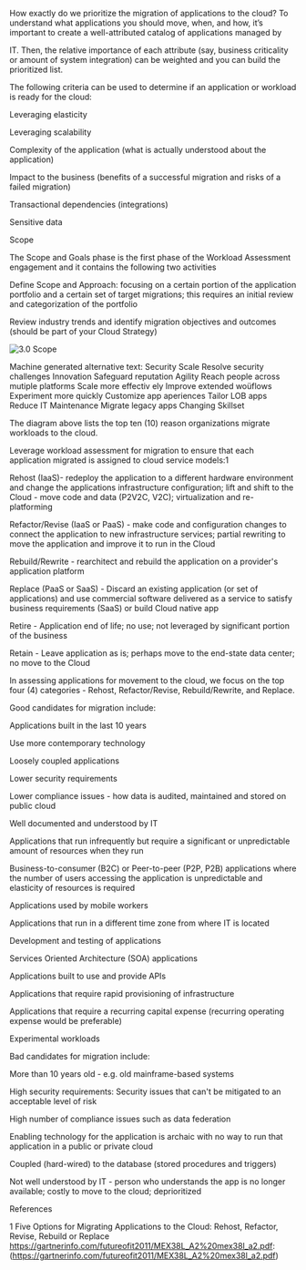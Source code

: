How exactly do we prioritize the migration of applications to the cloud? To understand what applications you should move, when, and how, it’s important to create a well-attributed catalog of applications managed by 

IT. Then, the relative importance of each attribute (say, business criticality or amount of system integration) can be weighted and you can build the prioritized list. 

 

The following criteria can be used to determine if an application or workload is ready for the cloud: 

 

Leveraging elasticity 

Leveraging scalability 

Complexity of the application (what is actually understood about the application) 

Impact to the business (benefits of a successful migration and risks of a failed migration) 

Transactional dependencies (integrations) 

Sensitive data 

 

Scope 

The Scope and Goals phase is the first phase of the Workload Assessment engagement and it contains the following two activities 

 

Define Scope and Approach: focusing on a certain portion of the application portfolio and a certain set of target migrations; this requires an initial review and categorization of the portfolio 

Review industry trends and identify migration objectives and outcomes (should be part of your Cloud Strategy) 

![3.0 Scope]()

Machine generated alternative text:
Security 
Scale 
Resolve 
security 
challenges 
Innovation 
Safeguard 
reputation 
Agility 
Reach people 
across mutiple 
platforms 
Scale more 
effectiv ely 
Improve 
extended 
woüflows 
Experiment 
more quickly 
Customize app 
aperiences 
Tailor LOB 
apps 
Reduce IT 
Maintenance 
Migrate 
legacy apps 
Changing 
Skillset 
 

The diagram above lists the top ten (10) reason organizations migrate workloads to the cloud. 

 

Leverage workload assessment for migration to ensure that each application migrated is assigned to cloud service models:1  

 

Rehost (IaaS)- redeploy the application to a different hardware environment and change the applications infrastructure configuration; lift and shift to the Cloud - move code and data (P2V2C, V2C); virtualization and re-platforming 

Refactor/Revise (IaaS or PaaS) - make code and configuration changes to connect the application to new infrastructure services; partial rewriting to move the application and improve it to run in the Cloud 

Rebuild/Rewrite - rearchitect and rebuild the application on a provider's application platform 

Replace (PaaS or SaaS) - Discard an existing application (or set of applications) and use commercial software delivered as a service to satisfy business requirements (SaaS) or build Cloud native app 

Retire - Application end of life; no use; not leveraged by significant portion of the business 

Retain - Leave application as is; perhaps move to the end-state data center; no move to the Cloud 

 

In assessing applications for movement to the cloud, we focus on the top four (4) categories - Rehost, Refactor/Revise, Rebuild/Rewrite, and Replace. 

 

Good candidates for migration include: 

 

Applications built in the last 10 years 

Use more contemporary technology 

Loosely coupled applications 

Lower security requirements 

Lower compliance issues - how data is audited, maintained and stored on public cloud 

Well documented and understood by IT 

Applications that run infrequently but require a significant or unpredictable amount of resources when they run 

Business-to-consumer (B2C) or Peer-to-peer (P2P, P2B) applications where the number of users accessing the application is unpredictable and elasticity of resources is required 

Applications used by mobile workers 

Applications that run in a different time zone from where IT is located 

Development and testing of applications 

Services Oriented Architecture (SOA) applications 

Applications built to use and provide APIs 

Applications that require rapid provisioning of infrastructure 

Applications that require a recurring capital expense (recurring operating expense would be preferable) 

Experimental workloads 

 

Bad candidates for migration include: 

 

More than 10 years old - e.g. old mainframe-based systems 

High security requirements: Security issues that can't be mitigated to an acceptable level of risk 

High number of compliance issues such as data federation 

Enabling technology for the application is archaic with no way to run that application in a public or private cloud 

Coupled (hard-wired) to the database (stored procedures and triggers) 

Not well understood by IT - person who understands the app is no longer available; costly to move to the cloud; deprioritized 

 

References 

1 Five Options for Migrating Applications to the Cloud: Rehost, Refactor, Revise, Rebuild or Replace https://gartnerinfo.com/futureofit2011/MEX38L_A2%20mex38l_a2.pdf: 
(https://gartnerinfo.com/futureofit2011/MEX38L_A2%20mex38l_a2.pdf)
